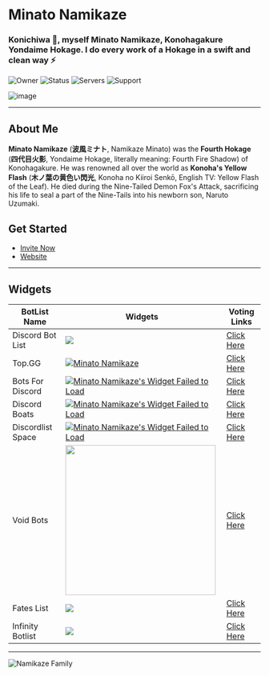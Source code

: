 # **Minato Namikaze**

### Konichiwa 👋, myself Minato Namikaze, Konohagakure Yondaime Hokage. I do every work of a Hokage in a swift and clean way ⚡


![Owner](https://api.discordlist.space/v2/bots/935242576343224352/badge?property=owner&style=for-the-badge&color=orange) ![Status](https://top.gg/api/widget/status/935242576343224352.svg)  ![Servers](https://top.gg/api/widget/servers/935242576343224352.svg) ![Support](https://api.discordlist.space/v2/bots/935242576343224352/badge?property=support&style=flat-square&color=orange) 

![image](https://i.imgur.com/FzgLCHM.jpeg)

***

## About Me

**Minato Namikaze** (**波風ミナト**, Namikaze Minato) was the **Fourth Hokage** (**四代目火影**, Yondaime Hokage, literally meaning: Fourth Fire Shadow) of Konohagakure. He was renowned all over the world as **Konoha's Yellow Flash** (**木ノ葉の黄色い閃光**, Konoha no Kiiroi Senkō, English TV: Yellow Flash of the Leaf). He died during the Nine-Tailed Demon Fox's Attack, sacrificing his life to seal a part of the Nine-Tails into his newborn son, Naruto Uzumaki.


## Get Started

- [Invite Now ](https://discord.com/oauth2/authorize?client_id=935242576343224352&permissions=8&redirect_uri=https%3A%2F%2Fminatonamikaze-invites.herokuapp.com%2Finvite&scope=applications.commands%20bot&response_type=code&state=cube12345%3F%2FDiscord%20Bot%20List%20%28Description%29)
- [Website](https://minato-namikaze.rtfd.io)

***

## Widgets

BotList Name     | Widgets       | Voting Links
------------     | ------------- | ------------- 
Discord Bot List | <a href="https://discordbotlist.com/bots/935242576343224352" target="_blank"><img src="https://discordbotlist.com/api/v1/bots/935242576343224352/widget"></a> | [Click Here](https://discordbotlist.com/bots/minato-namikaze/upvote)
Top.GG           | <a href="https://top.gg/bot/935242576343224352"  target="_blank"><img src="https://top.gg/api/widget/935242576343224352.svg" alt="Minato Namikaze" /></a> | [Click Here](https://top.gg/bot/935242576343224352/vote)
Bots For Discord | <a href="https://discords.com/bots/bots/935242576343224352" target="_blank"><img src="https://discords.com/bots/api/bot/935242576343224352/widget" title="Visit Minato Namikaze listed on Discords.com!" alt="Minato Namikaze's Widget Failed to Load" /></a> | [Click Here](https://discords.com/bots/bot/935242576343224352/vote)
Discord Boats    | <a href="https://discord.boats/bot/935242576343224352" target="_blank"><img src="https://discord.boats/api/widget/935242576343224352" title="Visit Minato Namikaze listed on Discord Boats!" alt="Minato Namikaze's Widget Failed to Load" /></a>  | [Click Here](https://discord.boats/bot/935242576343224352)
Discordlist Space | <a href="https://discordlist.space/bot/935242576343224352" target="_blank"><img src="https://api.discordlist.space/v2/bots/935242576343224352/widget?background=7289DA&radius=6" title="Visit Minato Namikaze listed on Discordlist Space!" alt="Minato Namikaze's Widget Failed to Load" /></a> | [Click Here](https://discordlist.space/bot/935242576343224352/upvote)
Void Bots        | <a href="https://voidbots.net/bot/935242576343224352" target="_blank"><img src="https://voidbots.net/api/embed/935242576343224352?theme=dark" width="300" /></a> | [Click Here](https://voidbots.net/bot/935242576343224352/vote)
Fates List       | <a href="https://fateslist.xyz/bot/935242576343224352" target="_blank"><img src="https://fateslist.xyz/api/bots/935242576343224352/widget?format=png" /></a> | [Click Here](https://fateslist.xyz/bot/935242576343224352/vote)
Infinity Botlist       | <a href="https://botlist.site/bots/935242576343224352" target="_blank"><img src="https://infinitybotlist.com/bots/935242576343224352/widget?size=large" /></a> | [Click Here](https://infinitybotlist.com/bots/935242576343224352/vote)

***

![Namikaze Family](https://media.discordapp.net/attachments/777918705098686465/813086521481232414/image0.jpg)

